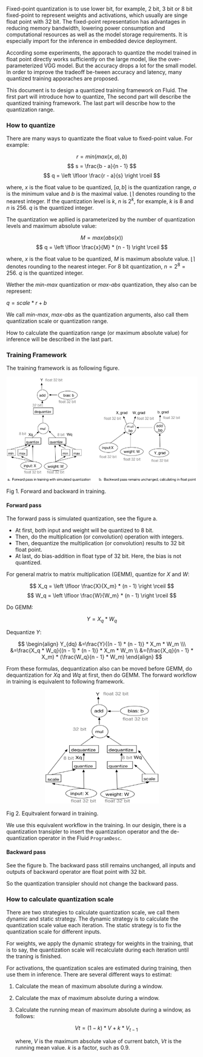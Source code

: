 Fixed-point quantization is to use lower bit, for example, 2 bit, 3 bit or 8 bit fixed-point to represent weights and activations, which usually are singe float point with 32 bit. The fixed-point representation has advantages in reducing memory bandwidth, lowering power consumption and computational resources as well as the model storage requirements.  It is especially import for the inference in embedded device deployment.

According some experiments, the apporach to quantize the model trained in float point directly works sufficiently on the large model, like the over-parameterized VGG model. But the accuracy drops a lot for the small model. In order to improve the tradeoff be-tween accuracy and latency, many quantized training apporaches are proposed.

This document is to design a quantized training framework on Fluid. The first part will introduce how to quantize, The second part will describe the quantized training framework. The last part will describe how to the quantization range.


### How to quantize

There are many ways to quantizate the float value to fixed-point value. For example:

$$ r = min(max(x, a), b)$$
$$ s = \frac{b - a}{n - 1} $$
$$ q = \left \lfloor \frac{r - a}{s} \right \rceil $$

where, $x$ is the float value to be quantized, $[a, b]$ is the quantization range, $a$ is the minimum value and $b$ is the maximal value. $\left \lfloor \right \rceil$  denotes rounding to the nearest integer. If the quantization level is $k$, $n$ is $2^k$, for example, $k$ is 8 and $n$ is 256. $q$ is the quantized integer. 


The quantization we apllied is parameterized by the number of quantization levels and maximum absolute value:

$$ M  = max(abs(x))  $$
$$ q = \left \lfloor \frac{x}{M} * (n - 1) \right \rceil $$

where, $x$ is the float value to be quantized, $M$ is maximum absolute value. $\left \lfloor \right \rceil$ denotes rounding to the nearest integer.  For 8 bit quantization, $n=2^{8}=256$. $q$ is the quantized integer. 


Wether the *min-max* quantization or *max-abs* quantization, they also can be represent:

$q = scale * r + b$

We call *min-max*, *max-abs* as the quantization arguments, also call them quantization scale or quantization range.


How to calculate the quantization range (or maximum absolute value) for inference will be described in the last part.


### Training Framework

The training framework is as following figure. 

<p align="center"> 
<img src="quantization_training_framework.png" align="center"/><br/>

Fig 1. Forward and backward in training.
</p>

#### Forward pass

The forward pass is simulated quantization, see the figure a.

- At first, both input and weight will be quantized to 8 bit. 
- Then, do the multiplication (or convolution) operation with integers.
- Then, dequantize the multiplication (or convolution) results to 32 bit float point.
- At last, do bias-addition in float type of 32 bit. Here, the bias is not quantized.

For general matrix to matrix multiplication (GEMM), quantize for $X$ and $W$:

$$ X_q = \left \lfloor \frac{X}{X_m} * (n - 1) \right \rceil  $$
$$ W_q = \left \lfloor \frac{W}{W_m} * (n - 1) \right \rceil $$

Do GEMM:

$$ Y = X_q * W_q $$


Dequantize $Y$:

$$
\begin{align}
Y_{dq} &=\frac{Y}{(n - 1) * (n - 1)} * X_m * W_m \\\
       &=\frac{X_q * W_q}{(n - 1) * (n - 1)} * X_m * W_m \\
       &=(\frac{X_q}{n - 1} * X_m) * (\frac{W_q}{n - 1} * W_m) 
\end{align}
$$

From these formulas, dequantization also can be moved before GEMM, do dequantization for $Xq$ and $Wq$ at first, then do GEMM. The forward workflow in training is equivalent to following framework.

<p align="center"> 
<img src="quantization_forward.png"  width="300" height="300"  /><br/>

Fig 2. Equitvalent forward in training.

</p>

We use this equivalent workflow in the training. In our desigin, there is a quantization transipler to insert the quantization operator and the de-quantization operator in the Fluid `ProgramDesc`.

#### Backward pass

See the figure b. The backward pass still remains unchanged, all inputs and outputs of backward operator are float point with 32 bit.

So the quantization transipler should not change the backward pass. 

### How to calculate quantization scale

There are two strategies to calculate quantization scale, we call them dynamic and static strategy. The dynamic strategy is to calculate the quantization scale value each iteration. The static strategy is to fix the quantization scale for different inputs.

For weights, we apply the dynamic strategy for weights in the training, that is to say, the quantization scale will recalculate during each iteration until the traning is finished.

For activations, the quantization scales are estimated during training, then use them in inference. There are several different ways to estimat:


1. Calculate the mean of maximum absolute during a window.
2. Calculate the max of maximum absolute during a window.
3. Calculate the running mean of maximum absolute during a window, as follows:

    $$ Vt = (1 - k) * V +  k * V_{t-1}  $$
    
    where, $V$ is the maximum absolute value of current batch, $Vt$ is the running mean value. $k$ is a factor, such as 0.9.
